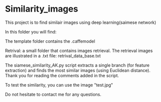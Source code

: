# Similarity_images
This project is to find similair images using deep learning(saimese network)

In this folder you will find:

The template folder contains the .caffemodel 

Retrival: a small folder that contains images retrieval. The retrieval images are illustrated in a .txt file: retrival_data_base.txt


The siamese_similarity_AK.py script extracts a single branch (for feature extraction) and finds the most similar images (using Euclidean distance). Thank you for reading the comments added in the script.

To test the similarity, you can use the image "test.jpg"

Do not hesitate to contact me for any questions.
